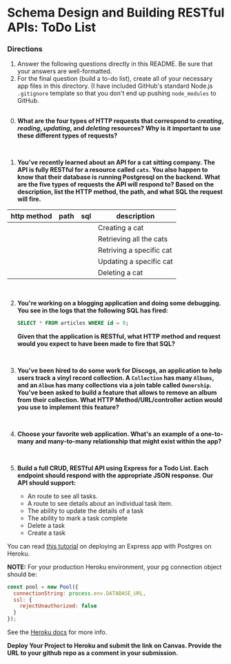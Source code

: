 # Schema Design and Building RESTful APIs: ToDo List

### Directions
1. Answer the following questions directly in this README. Be sure that your answers are well-formatted. 
2. For the final question (build a to-do list), create all of your necessary app files in this directory. (I have included GitHub's standard Node.js `.gitignore` template so that you don't end up pushing `node_modules` to GitHub. 

## 

0. **What are the four types of HTTP requests that correspond to _creating_, _reading_, _updating_, and _deleting_ resources? Why is it important to use these  different types of requests?**
<br>


1. **You've recently learned about an API for a cat sitting company. The API is fully RESTful for a resource called `cats`. You also happen to know that their database is running Postgresql on the backend. What are the five types of requests the API will respond to? Based on the description, list the HTTP method, the path, and what SQL the request will fire.**

| http method  |  path |  sql | description |
|---|---|---|---|
|  |  | | Creating a cat |
|  |  | | Retrieving all the cats |
|  |  | | Retriving a specific cat |
|  |  | | Updating a specific cat |
|  |  | | Deleting a cat |

<br>

2. **You're working on a blogging application and doing some debugging. You see in the logs that the following SQL has fired:**

   ```sql
   SELECT * FROM articles WHERE id = 9;
   ```

   **Given that the application is RESTful, what HTTP method and request would you expect to have been made to fire that SQL?**
<br>


3. **You've been hired to do some work for Discogs, an application to help users track a vinyl record collection. A `Collection` has many `Albums`, and an `Album` has many collections via a join table called `Ownership`. You've been asked to build a feature that allows to remove an album from their collection. What HTTP Method/URL/controller action would you use to implement this feature?**
<br>

4. **Choose your favorite web application. What's an example of a one-to-many and many-to-many relationship that might exist within the app?**
<br>

5. **Build a full CRUD, RESTful API using Express for a Todo List. Each endpoint should respond with the appropriate JSON response. Our API should support:**

   - An route to see all tasks.
   - A route to see details about an individual task item.
   - The ability to update the details of a task 
   - The ability to mark a task complete
   - Delete a task 
   - Create a task
   
You can read [this tutorial](https://www.taniarascia.com/node-express-postgresql-heroku/) on deploying an Express app with Postgres on Heroku. 

**NOTE:** For your production Heroku environment, your pg connection object should be:

```js
const pool = new Pool({
  connectionString: process.env.DATABASE_URL,
  ssl: {
    rejectUnauthorized: false
  }
});
```
See the [Heroku docs](https://devcenter.heroku.com/articles/getting-started-with-nodejs?singlepage=true#provision-a-database) for more info.

**Deploy Your Project to Heroku and submit the link on Canvas. Provide the URL to your github repo as a comment in your submission.**

